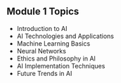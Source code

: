 ## Module 1 Topics
- Introduction to AI
- AI Technologies and Applications
- Machine Learning Basics
- Neural Networks
- Ethics and Philosophy in AI
- AI Implementation Techniques
- Future Trends in AI

